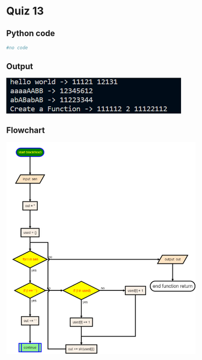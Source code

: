 # Quiz 13
## Python code
```python
#no code
```

## Output
![](/assets/Q_13.png)

## Flowchart
![](/flowCharts/q13.png)

